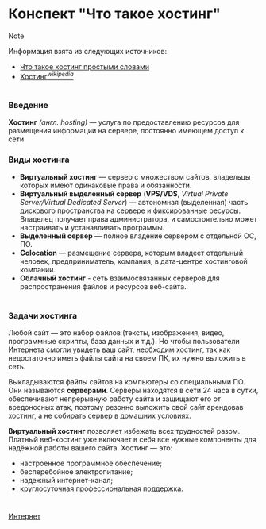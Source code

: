 # Конспект "Что такое хостинг"
> [!NOTE]
> Информация взята из следующих источников: 
> - [Что такое хостинг простыми словами](https://help.reg.ru/support/hosting/zakaz-hostinga-rabota-s-uslugoy/chto-takoye-hosting-prostymi-slovami)
> - [Хостинг<sup>*wikipedia*</sup>](https://ru.wikipedia.org/wiki/%D0%A5%D0%BE%D1%81%D1%82%D0%B8%D0%BD%D0%B3)

#
### Введение
**Хостинг** *(англ. hosting)* — услуга по предоставлению ресурсов для размещения информации на сервере, постоянно имеющем доступ к сети.

### Виды хостинга
- **Виртуальный хостинг** — сервер с множеством сайтов, владельцы которых имеют одинаковые права и обязанности.
- **Виртуальный выделенный сервер** (**VPS/VDS**, *Virtual Private Server/Virtual Dedicated Server*) — автономная (выделенная) часть дискового пространства на сервере и фиксированные ресурсы. Владелец получает права администратора, и самостоятельно может настраивать и устанавливать программы.
- **Выделенный сервер** — полное владение сервером с отдельной ОС, ПО.
- **Colocation** — размещение сервера, которым владеет отдельный человек, предприниматель, компания, в дата-центре хостинговой компании.
- **Облачный хостинг** - сеть взаимосвязанных серверов для распространения файлов и ресурсов веб-сайта.

#
### Задачи хостинга
Любой сайт — это набор файлов (тексты, изображения, видео, программные скрипты, база данных и т.д.). Но чтобы пользователи Интернета смогли увидеть ваш сайт, необходим хостинг, так как недостаточно иметь файлы сайта на своем ПК, их нужно выложить в сеть.

Выкладываются файлы сайтов на компьютеры со специальными ПО. Они называются **серверами**. Серверы находятся в сети 24 часа в сутки, обеспечивают непрерывную работу сайта и защищают его от вредоносных атак, поэтому резонно выложить свой сайт арендовав хостинг, а не собирать сервер в домашних условиях.

**Виртуальный хостинг** позволяет избежать всех трудностей разом. Платный веб-хостинг уже включает в себя все нужные компоненты для надёжной работы вашего сайта. Хостинг — это:
- настроенное программное обеспечение;
- бесперебойное электропитание;
- надежный интернет-канал;
- круглосуточная профессиональная поддержка.

#

[Интернет](../README.md)